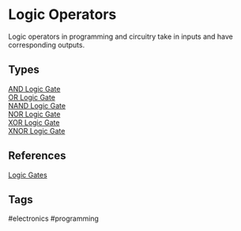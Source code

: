 # Logic Operators

Logic operators in programming and circuitry take in inputs and have corresponding outputs.   

## Types
[AND Logic Gate](../202305122135)  
[OR Logic Gate](../202305122137)  
[NAND Logic Gate](../202305122138)  
[NOR Logic Gate](../202305122139)  
[XOR Logic Gate](../202305122140)  
[XNOR Logic Gate](../202305122141)  

## References
[Logic Gates](https://instrumentationtools.com/wp-content/uploads/2017/07/instrumentationtools.com_digital-logic-gates-truthtables.png)

## Tags
#electronics #programming
